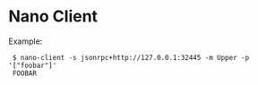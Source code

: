 # Nano Client

Example:


     $ nano-client -s jsonrpc+http://127.0.0.1:32445 -m Upper -p '["foobar"]'
     FOOBAR
